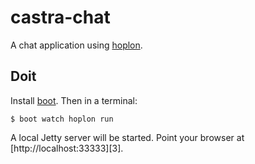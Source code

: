 # castra-chat

A chat application using [hoplon][1].

## Doit

Install [boot][2]. Then in a terminal:

```
$ boot watch hoplon run
```

A local Jetty server will be started. Point your browser at
[http://localhost:33333][3].

[1]: http://github.com/tailrecursion/hoplon
[2]: https://github.com/tailrecursion/boot
